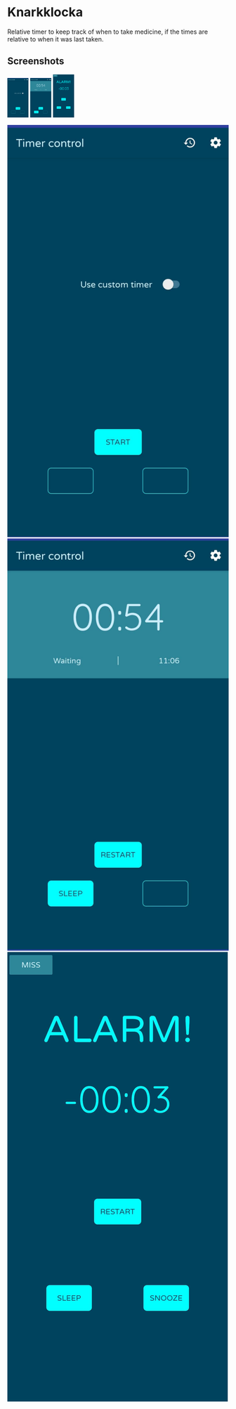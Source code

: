 # Knarkklocka
Relative timer to keep track of when to take medicine, if the times are relative to when it was last taken.

## Screenshots

<img src="https://github.com/kasanari/knarkklocka/blob/master/waiting.jpg" width="48">
<img src="https://github.com/kasanari/knarkklocka/blob/master/running.jpg" width="48">
<img src="https://github.com/kasanari/knarkklocka/blob/master/alarm.jpg" width="48">

![Waiting](https://github.com/kasanari/knarkklocka/blob/master/waiting.jpg)
![Running](https://github.com/kasanari/knarkklocka/blob/master/running.jpg)
![Alarm](https://github.com/kasanari/knarkklocka/blob/master/alarm.jpg)
